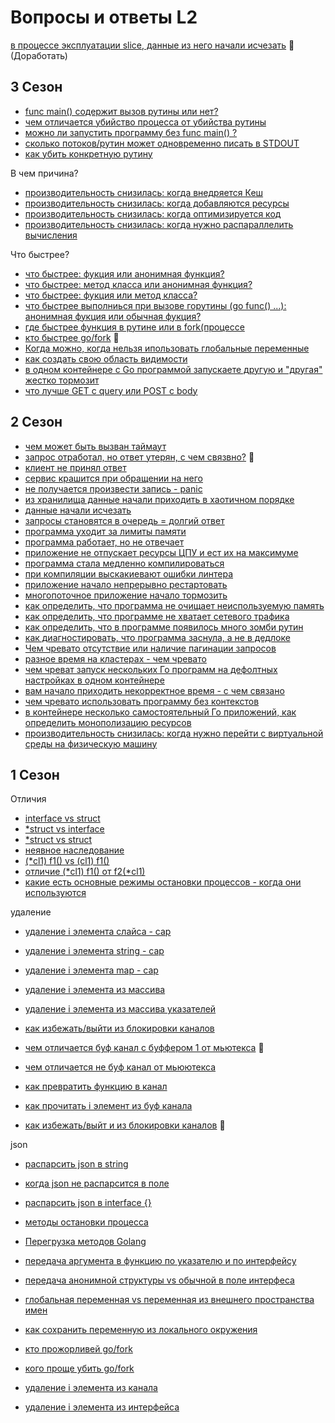 # Вопросы и ответы L2

[в процессе эксплуатации slice, данные из него начали исчезать](/L2/3/lostFromSlice.md) &#129414; (Доработать)

## 3 Сезон

- [func main() содержит вызов рутины или нет?]()
- [чем отличается убийство процесса от убийства рутины]()
- [можно ли запустить программу без func main() ?]()
- [сколько потоков/рутин может одновременно писать в STDOUT]()
- [как убить конкретную рутину]()

В чем причина?

- [производительность снизилась: когда внедряется Кеш]()
- [производительность снизилась: когда добавляются ресурсы]()
- [производительность снизилась: когда оптимизируется код]()
- [производительность снизилась: когда нужно распараллелить вычисления]()

Что быстрее?

- [что быстрее: фукция или анонимная функция?]()
- [что быстрее: метод класса или анонимная функция?]()
- [что быстрее: фукция или метод класса?]()
- [что быстрее выполниься при вызове горутины (go func() ...): анонимная фукция или обычная фукция?]()
- [где быстрее функция в рутине или в fork(процессе]()
- [кто быстрее go/fork](/L2/goOrFork.md) &#129414;
- [Когда можно, когда нельзя ипользовать глобальные переменные]()
- [как создать свою область видимости]()
- [в одном контейнере с Go программой запускаете другую и "другая" жестко тормозит]()
- [что лучше GET с query или POST с body]()

## 2 Сезон

- [чем может быть вызван таймаут]()
- [запрос отработал, но ответ утерян, с чем связвно?](/L2/2/lostResponse.md) &#129414;
- [клиент не принял ответ]()
- [сервис крашится при обращении на него]()
- [не получается произвести запись - panic]()
- [из хранилища данные начали приходить в хаотичном порядке]()
- [данные начали исчезать]()
- [запросы становятся в очередь = долгий ответ]()
- [программа уходит за лимиты памяти]()
- [программа работает, но не отвечает]()
- [приложение не отпускает ресурсы ЦПУ и ест их на максимуме]()
- [программа стала медленно компилироваться]()
- [при компиляции выскакиевают ошибки линтера]()
- [приложение начало непрерывно рестартовать]()
- [многопоточное приложение начало тормозить]()
- [как определить, что программа не очищает неиспользуемую память]()
- [как определить, что программе не хватает сетевого трафика]()
- [как определить, что в программе появилось много зомби рутин]()
- [как диагностировать, что программа заснула, а не в дедлоке]()
- [Чем чревато отсутствие или наличие пагинации запросов]()
- [разное время на кластерах - чем чревато]()
- [чем чреват запуск нескольких Го программ на дефолтных настройках в одном контейнере]()
- [вам начало приходить некорректное время - с чем связано]()
- [чем чревато использовать программу без контекстов]()
- [в контейнере несколько самостоятельный Го приложений, как определить монополизацию ресурсов]()
- [производительность снизилась: когда нужно перейти с виртуальной среды на физическую машину]()

## 1 Сезон

Отличия

- [interface vs struct]()
- [*struct vs interface]()
- [*struct vs struct]()
- [неявное наследование]()
- [(*cl1) f1() vs (cl1) f1()]()
- [отличие (*cl1) f1() от f2(*cl1)]()
- [какие есть основные режимы остановки процессов - когда они используются]()

удаление

- [удаление i элемента слайса - cap]()
- [удаление i элемента string - cap]()
- [удаление i элемента map - cap]()
- [удаление i элемента из массива]()
- [удаление i элемента из массива указателей]()

- [как избежать/выйти из блокировки каналов]()
- [чем отличается буф канал с буффером 1 от мьютекса](/L2/1/chanBuf1vsMutex.md) &#129414;
- [чем отличается не буф канал от мьюютекса]()
- [как превратить функцию в канал]()
- [как прочитать i элемент из буф канала]()
- [как избежать/выйт и из блокировки каналов](/L2/1/noBlockChan.md) &#129414;

json

- [распарсить json в string]()
- [когда json не распарсится в поле]()
- [распарсить json в interface {}]()

- [методы остановки процесса]()
- [Перегрузка методов Golang]()
- [передача аргумента в функцию по указателю и по интерфейсу]()
- [передача анонимной структуры vs обычной в поле интерфеса]()
- [глобальная переменная vs переменная из внешнего пространства имен]()
- [как сохранить переменную из локального окружения]()

- [кто прожорливей go/fork]()
- [кого проще убить go/fork]()
- [удаление i элемента из канала]()
- [удаление i элемента из интерфейса]()
